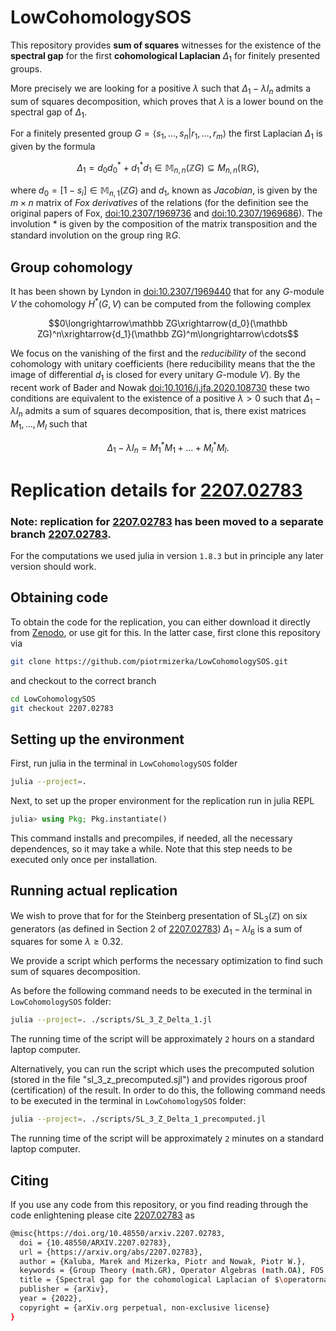 
# LowCohomologySOS

This repository provides **sum of squares** witnesses for the existence of the **spectral gap** for the first **cohomological Laplacian** $\Delta_1$ for finitely presented groups.

More precisely we are looking for a positive $\lambda$ such that $\Delta_1-\lambda I_n$ admits a sum of squares decomposition, which proves that $\lambda$ is a lower bound on the spectral gap of $\Delta_1$.

For a finitely presented group $G=\langle s_1,\ldots,s_n|r_1,\ldots,r_m\rangle$ the first Laplacian $\Delta_1$ is given by the formula

$$\Delta_1=d_0d_0^*+d_1^*d_1\in\mathbb M_{n,n}(\mathbb ZG)\subseteq M_{n,n}(\mathbb RG),$$

where $d_0=\left[1-s_i\right]\in\mathbb M_{n,1}(\mathbb ZG)$ and $d_1$, known as *Jacobian*, is given by the $m\times n$ matrix of *Fox derivatives* of the relations (for the definition see the original papers of Fox, [doi:10.2307/1969736](https://www.jstor.org/stable/1969736#metadata_info_tab_contents) and [doi:10.2307/1969686](https://www.jstor.org/stable/1969686#metadata_info_tab_contents)). The involution $*$ is given by the composition of the matrix transposition and the standard involution on the group ring $\mathbb RG$.  

## Group cohomology

It has been shown by Lyndon in [doi:10.2307/1969440](https://www.jstor.org/stable/1969440) that for any $G$-module $V$ the cohomology $H^*(G,V)$ can be computed from the following complex

$$0\longrightarrow\mathbb ZG\xrightarrow{d_0}(\mathbb ZG)^n\xrightarrow{d_1}(\mathbb ZG)^m\longrightarrow\cdots$$

We focus on the vanishing of the first and the *reducibility* of the second cohomology with unitary coefficients (here reducibility means that the the image of differential $d_1$ is closed for every unitary $G$-module $V$).
By the recent work of Bader and Nowak [doi:10.1016/j.jfa.2020.108730](https://www.sciencedirect.com/science/article/pii/S0022123620302731) these two conditions are equivalent to the existence of a positive $\lambda>0$ such that $\Delta_1-\lambda I_n$ admits a sum of squares decomposition, that is, there exist matrices $M_1,\ldots,M_l$ such that

$$
\Delta_1-\lambda I_n=M_1^*M_1+\ldots+M_l^*M_l.
$$

# Replication details for [2207.02783](https://arxiv.org/abs/2207.02783)

### Note: replication for [2207.02783](https://arxiv.org/abs/2207.02783) has been moved to a separate branch [2207.02783](https://github.com/piotrmizerka/LowCohomologySOS/tree/2207.02783).

For the computations we used julia in version `1.8.3` but in principle any later version should work.

## Obtaining code
To obtain the code for the replication, you can either download it directly from [Zenodo](https://zenodo.org/record/8208935), or use git for this. In the latter case, first clone this repository via
```bash
git clone https://github.com/piotrmizerka/LowCohomologySOS.git
```
and checkout to the correct branch
```bash
cd LowCohomologySOS
git checkout 2207.02783
```

## Setting up the environment
First, run julia in the terminal in `LowCohomologySOS` folder
```bash
julia --project=.
```
Next, to set up the proper environment for the replication run in julia REPL
```julia
julia> using Pkg; Pkg.instantiate()
```
This command installs and precompiles, if needed, all the necessary dependences,
so it may take a while.
Note that this step needs to be executed only once per installation.

## Running actual replication
We wish to prove that for for the Steinberg presentation of $\text{SL}_3(\mathbb{Z})$
on six generators (as defined in Section 2 of [2207.02783](https://arxiv.org/abs/2207.02783))
$\Delta_1-\lambda I_6$ is a sum of squares for some $\lambda\geq 0.32$.

We provide a script which performs the necessary optimization to find such sum of squares decomposition.

As before the following command needs to be executed in the terminal in `LowCohomologySOS` folder:
```bash
julia --project=. ./scripts/SL_3_Z_Delta_1.jl
```

The running time of the script will be approximately `2` hours on a standard laptop computer.

Alternatively, you can run the script which uses the precomputed solution (stored in the file "sl_3_z_precomputed.sjl") and provides rigorous proof (certification) of the result. In order to do this, the following command needs to be executed in the terminal in `LowCohomologySOS` folder:
```bash
julia --project=. ./scripts/SL_3_Z_Delta_1_precomputed.jl
```
The running time of the script will be approximately `2` minutes on a standard laptop computer.

## Citing
If you use any code from this repository, or you find reading through the code enlightening please cite [2207.02783](https://arxiv.org/abs/2207.02783) as
```bash
@misc{https://doi.org/10.48550/arxiv.2207.02783,
  doi = {10.48550/ARXIV.2207.02783},  
  url = {https://arxiv.org/abs/2207.02783},  
  author = {Kaluba, Marek and Mizerka, Piotr and Nowak, Piotr W.},  
  keywords = {Group Theory (math.GR), Operator Algebras (math.OA), FOS: Mathematics, FOS: Mathematics},  
  title = {Spectral gap for the cohomological Laplacian of $\operatorname{SL}_3(\mathbb{Z})$},
  publisher = {arXiv},  
  year = {2022},  
  copyright = {arXiv.org perpetual, non-exclusive license}
}
